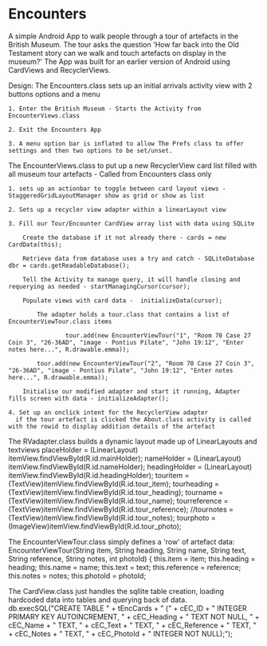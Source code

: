 # Encounters
A simple Android App to walk people through a tour of artefacts in the British Museum.
The tour asks the question 'How far back into the Old Testament story can we walk and touch artefacts on display in the museum?'
The App was built for an earlier version of Android using CardViews and RecyclerViews.

Design:
  The Encounters.class sets up an initial arrivals activity view with 2 buttons options and a menu
  
    1. Enter the British Museum - Starts the Activity from EncounterViews.class
    
    2. Exit the Encounters App
    
    3. A menu option bar is inflated to allow The Prefs class to offer settings and then two options to be set/unset.
   
  The EncounterViews.class to put up a new RecyclerView card list filled with all museum tour artefacts - Called from Encounters class only
  
    1. sets up an actionbar to toggle between card layout views - StaggeredGridLayoutManager show as grid or show as list
    
    2. Sets up a recycler view adapter within a linearLayout view
    
    3. Fill our Tour/Encounter CardView array list with data using SQLite
    
		Create the database if it not already there - cards = new CardData(this);
		
		Retrieve data from database uses a try and catch - SQLiteDatabase dbr = cards.getReadableDatabase();
		
  		Tell the Activity to manage query, it will handle closing and requerying as needed - startManagingCursor(cursor);
		
		Populate views with card data -  initializeData(cursor);
		
	      	The adapter holds a tour.class that contains a list of EncounterViewTour.class items 
		
              		tour.add(new EncounterViewTour("1", "Room 70 Case 27 Coin 3", "26-36AD", "image - Pontius Pilate", "John 19:12", "Enter notes here...", R.drawable.emma));
			
			tour.add(new EncounterViewTour("2", "Room 70 Case 27 Coin 3", "26-36AD", "image - Pontius Pilate", "John 19:12", "Enter notes here...", R.drawable.emma));
			
        Initialise our modified adapter and start it running, Adapter fills screen with data - initializeAdapter();
	
    4. Set up an onclick intent for the RecyclerView adapter 
      if the tour artefact is clicked the About.class activity is called with the rowid to display addition details of the artefact
      

The RVadapter.class builds a dynamic layout made up of LinearLayouts and textviews
  	placeHolder = (LinearLayout) itemView.findViewById(R.id.mainHolder);
	nameHolder = (LinearLayout) itemView.findViewById(R.id.nameHolder);
	headingHolder = (LinearLayout) itemView.findViewById(R.id.headingHolder);
	touritem = (TextView)itemView.findViewById(R.id.tour_item);
        tourheading = (TextView)itemView.findViewById(R.id.tour_heading);
        tourname = (TextView)itemView.findViewById(R.id.tour_name);
        tourreference = (TextView)itemView.findViewById(R.id.tour_reference);
        //tournotes = (TextView)itemView.findViewById(R.id.tour_notes);
        tourphoto = (ImageView)itemView.findViewById(R.id.tour_photo);
  
  The EncounterViewTour.class simply defines a 'row' of artefact data:
        EncounterViewTour(String item, String heading, String name, String text, String reference,  String notes, int photoId) {
            this.item = item;
            this.heading = heading;
	    this.name = name;
	    this.text = text;
	    this.reference = reference; 
	    this.notes = notes;
            this.photoId = photoId;
	
  The CardView.class just handles the sqllite table creation, loading hardcoded data into tables and querying back of data.
      db.execSQL("CREATE TABLE " + tEncCards + " (" 
		    	+ cEC_ID      	+ " INTEGER PRIMARY KEY AUTOINCREMENT, " 
			    + cEC_Heading 	+ " TEXT NOT NULL, "
			    + cEC_Name 		+ " TEXT, "
			    + cEC_Text 		+ " TEXT, "
			    + cEC_Reference + " TEXT, "
	 	      + cEC_Notes 	+ " TEXT, "
			    + cEC_PhotoId   + " INTEGER NOT NULL);");
